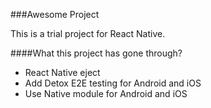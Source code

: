 ###Awesome Project

This is a trial project for React Native.

####What this project has gone through?

* React Native eject
* Add Detox E2E testing for Android and iOS
* Use Native module for Android and iOS 
